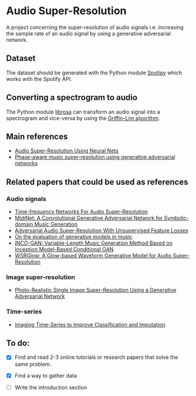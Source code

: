 # Audio Super-Resolution
A project concerning the super-resolution of audio signals i.e. increasing the sample rate of an audio signal by using a generative adversarial network.


## Dataset
The dataset should be generated with the Python module [Spotipy](https://spotipy.readthedocs.io/en/2.19.0/) which works with the Spotify API.


## Converting a spectrogram to audio
The Python module [librosa](https://librosa.org/doc/latest/index.html) can transform an audio signal into a spectrogram and vice-versa
by using the [Griffin-Lim algorithm](https://stackoverflow.com/questions/61132574/can-i-convert-spectrograms-generated-with-librosa-back-to-audio).


## Main references
 - [Audio Super-Resolution Using Neural Nets](https://arxiv.org/pdf/1708.00853v1.pdf)
 - [Phase-aware music super-resolution using generative adversarial networks](https://arxiv.org/pdf/2010.04506.pdf)

## Related papers that could be used as references

### Audio signals
 - [Time-frequency Networks For Audio Super-Resolution](https://teckyianlim.me/audio-sr/res/3828.pdf)
 - [MidiNet: A Convolutional Generative Adversarial Network for Symbolic-domain Music Generation](https://arxiv.org/pdf/1703.10847.pdf)
 - [Adversarial Audio Super-Resolution With Unsupervised Feature Losses](https://openreview.net/pdf?id=H1eH4n09KX)
 - [On the evaluation of generative models in music](https://musicinformatics.gatech.edu/wp-content_nondefault/uploads/2018/11/postprint.pdf)
 - [INCO-GAN: Variable-Length Music Generation Method Based
on Inception Model-Based Conditional GAN](https://www.google.com/url?sa=t&rct=j&q=&esrc=s&source=web&cd=&ved=2ahUKEwj62YWr14_0AhXch_0HHf0dDckQFnoECAQQAQ&url=https%3A%2F%2Fwww.mdpi.com%2F2227-7390%2F9%2F4%2F387%2Fpdf&usg=AOvVaw1Bt1-i7aM7Fp8OmwRJ2GtX)
 - [WSRGlow: A Glow-based Waveform Generative Model for Audio Super-Resolution](https://arxiv.org/abs/2106.08507)

### Image super-resolution 
 - [Photo-Realistic Single Image Super-Resolution Using a Generative Adversarial
Network](https://arxiv.org/pdf/1609.04802.pdf)

### Time-series
 - [Imaging Time-Series to Improve Classification and Imputation](https://arxiv.org/pdf/1506.00327.pdf)


## To do:
 - [X] Find and read 2-3 online tutorials or research papers that solve the same problem. 

 - [X] Find a way to gather data

 - [ ] Write the introduction section 
 
